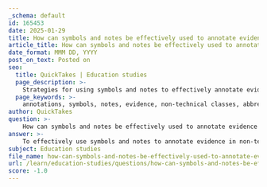 ```yaml
---
_schema: default
id: 165453
date: 2025-01-29
title: How can symbols and notes be effectively used to annotate evidence in non-technical classes?
article_title: How can symbols and notes be effectively used to annotate evidence in non-technical classes?
date_format: MMM DD, YYYY
post_on_text: Posted on
seo:
  title: QuickTakes | Education studies
  page_description: >-
    Strategies for using symbols and notes to effectively annotate evidence in non-technical classes, improving understanding and retention.
  page_keywords: >-
    annotations, symbols, notes, evidence, non-technical classes, abbreviations, organizational techniques, highlighting, color coding, review, interactive practices, comprehension, retention
author: QuickTakes
question: >-
    How can symbols and notes be effectively used to annotate evidence in non-technical classes?
answer: >-
    To effectively use symbols and notes to annotate evidence in non-technical classes, consider the following strategies based on the gathered information:\n\n1. **Use of Abbreviations and Symbols**: Develop a personal system of abbreviations and symbols that resonate with you. For example, use "assoc" for associated, "&" for and, or "#" for number. This will help you take notes more quickly and efficiently. Limiting the number of symbols you use can also prevent confusion.\n\n2. **Meaningful Annotations**: Ensure that your annotations are meaningful and relevant to your learning objectives. For instance, instead of simply noting an observation like "hurts Dahl," you could analyze it by writing "causes Dahl to hate adults." This deeper level of engagement helps in understanding and recalling information later.\n\n3. **Organizational Techniques**: Organize your notes in a way that makes sense to you. Some students find color-coding effective, while others prefer using the left margin for questions and the right margin for observations. This structure can help you quickly locate key concepts and evidence when reviewing.\n\n4. **Highlighting and Color Coding**: Use highlighting to mark important sections and color coding to differentiate between types of information (e.g., definitions, theories, examples). This visual distinction can make it easier to navigate your notes during exam preparation.\n\n5. **Leave Space for Expansion**: When taking notes, leave space to add additional thoughts or clarifications later. This allows for a more comprehensive understanding of the material as you continue to engage with it.\n\n6. **Annotation Techniques**: Engage actively with the text by annotating as you read. This can include underlining key points, writing questions in the margins, or summarizing sections in your own words. This practice not only aids comprehension but also helps in retaining information.\n\n7. **Review and Synthesis**: Regularly review your annotated notes to reinforce your understanding. This can be more efficient than creating separate reading notes, as your annotations will already highlight critical concepts and evidence.\n\n8. **Interactive Practices**: Consider grouping related resources or topics together in your notes. This can help you focus on specific themes or concepts, making it easier to synthesize information across different materials.\n\nBy implementing these strategies, you can enhance your ability to annotate evidence effectively in non-technical classes, leading to a deeper understanding and better retention of the material.
subject: Education studies
file_name: how-can-symbols-and-notes-be-effectively-used-to-annotate-evidence-in-nontechnical-classes.md
url: /learn/education-studies/questions/how-can-symbols-and-notes-be-effectively-used-to-annotate-evidence-in-nontechnical-classes
score: -1.0
---
```


&nbsp;